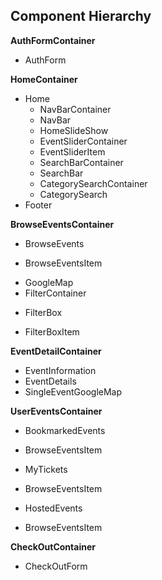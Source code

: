 ## Component Hierarchy

**AuthFormContainer**
- AuthForm

**HomeContainer**
- Home
  + NavBarContainer
   - NavBar
  + HomeSlideShow
  + EventSliderContainer
   - EventSliderItem
  + SearchBarContainer
   - SearchBar
  + CategorySearchContainer
   - CategorySearch
- Footer

**BrowseEventsContainer**
- BrowseEvents
 + BrowseEventsItem
- GoogleMap
- FilterContainer
 + FilterBox
  - FilterBoxItem

**EventDetailContainer**
- EventInformation
- EventDetails
- SingleEventGoogleMap

**UserEventsContainer**
- BookmarkedEvents
 + BrowseEventsItem
- MyTickets
 + BrowseEventsItem
- HostedEvents
 + BrowseEventsItem

**CheckOutContainer**
- CheckOutForm

